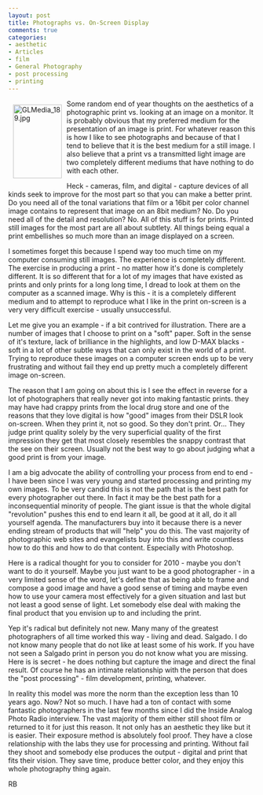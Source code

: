 ```yaml
---
layout: post
title: Photographs vs. On-Screen Display
comments: true
categories:
- aesthetic
- Articles
- film
- General Photography
- post processing
- printing
---
```

<a rel="lightbox" href="/wp-content/uploads/2009/12/GLMedia_189.jpg"><img title="GLMedia_189.jpg" src="/wp-content/uploads/2009/12/.thumbs/.GLMedia_189.jpg" border="0" alt="GLMedia_189.jpg" hspace="10" vspace="10" width="99" height="150" align="left" /></a>Some random end of year thoughts on the aesthetics of a photographic print vs. looking at an image on a monitor. It is probably obvious that my preferred medium for the presentation of an image is print. For whatever reason this is how I like to see photographs and because of that I tend to believe that it is the best medium for a still image. I also believe that a print vs a transmitted light image are two completely different mediums that have nothing to do with each other.

Heck - cameras, film, and digital - capture devices of all kinds seek to improve for the most part so that you can make a better print. Do you need all of the tonal variations that film or a 16bit per color channel image contains to represent that image on an 8bit medium? No. Do you need all of the detail and resolution? No. All of this stuff is for prints. Printed still images for the most part are all about subtlety. All things being equal a print embellishes so much more than an image displayed on a screen.

I sometimes forget this because I spend way too much time on my computer consuming still images. The experience is completely different. The exercise in producing a print - no matter how it's done is completely different. It is so different that for a lot of my images that have existed as prints and only prints for a long long time, I dread to look at them on the computer as a scanned image. Why is this - it is a completely different medium and to attempt to reproduce what I like in the print on-screen is a very very difficult exercise - usually unsuccessful.

Let me give you an example - if a bit contrived for illustration. There are a number of images that I choose to print on a "soft" paper. Soft in the sense of it's texture, lack of brilliance in the highlights, and low D-MAX blacks - soft in a lot of other subtle ways that can only exist in the world of a print. Trying to reproduce these images on a computer screen ends up to be very frustrating and without fail they end up pretty much a completely different image on-screen.

The reason that I am going on about this is I see the effect in reverse for a lot of photographers that really never got into making fantastic prints. they may have had crappy prints from the local drug store and one of the reasons that they love digital is how "good" images from their DSLR look on-screen. When they print it, not so good. So they don't print. Or... They judge print quality solely by the very superficial quality of the first impression they get that most closely resembles the snappy contrast that the see on their screen. Usually not the best way to go about judging what a good print is from your image.

I am a big advocate the ability of controlling your process from end to end - I have been since I was very young and started processing and printing my own images. To be very candid this is not the path that is the best path for every photographer out there. In fact it may be the best path for a inconsequential minority of people. The giant issue is that the whole digital "revolution" pushes this end to end learn it all, be good at it all, do it all yourself agenda. The manufacturers buy into it because there is a never ending stream of products that will "help" you do this. The vast majority of photographic web sites and evangelists buy into this and write countless how to do this and how to do that content. Especially with Photoshop.

Here is a radical thought for you to consider for 2010 - maybe you don't want to do it yourself. Maybe you just want to be a good photographer - in a very limited sense of the word, let's define that as being able to frame and compose a good image and have a good sense of timing and maybe even how to use your camera most effectively for a given situation and last but not least a good sense of light. Let somebody else deal with making the final product that you envision up to and including the print.

Yep it's radical but definitely not new. Many many of the greatest photographers of all time worked this way - living and dead. Salgado. I do not know many people that do not like at least some of his work. If you have not seen a Salgado print in person you do not know what you are missing. Here is is secret - he does nothing but capture the image and direct the final result. Of course he has an intimate relationship with the person that does the "post processing" - film development, printing, whatever.

In reality this model was more the norm than the exception less than 10 years ago. Now? Not so much. I have had a ton of contact with some fantastic photographers in the last few months since I did the Inside Analog Photo Radio interview. The vast majority of them either still shoot film or returned to it for just this reason. It not only has an aesthetic they like but it is easier. Their exposure method is absolutely fool proof. They have a close relationship with the labs they use for processing and printing. Without fail they shoot and somebody else produces the output - digital and print that fits their vision. They save time, produce better color, and they enjoy this whole photography thing again.

RB